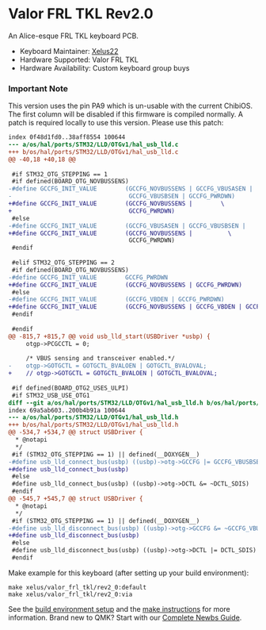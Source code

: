# Valor FRL TKL Rev2.0

An Alice-esque FRL TKL keyboard PCB.

* Keyboard Maintainer: [Xelus22](https://github.com/Xelus22)
* Hardware Supported: Valor FRL TKL
* Hardware Availability: Custom keyboard group buys

### Important Note
This version uses the pin PA9 which is un-usable with the current ChibiOS. The first column will be disabled if this firmware is compiled normally.
A patch is required locally to use this version. 
Please use this patch:
```diff --git a/os/hal/ports/STM32/LLD/OTGv1/hal_usb_lld.c b/os/hal/ports/STM32/LLD/OTGv1/hal_usb_lld.c
index 0f48d1fd0..38aff8554 100644
--- a/os/hal/ports/STM32/LLD/OTGv1/hal_usb_lld.c
+++ b/os/hal/ports/STM32/LLD/OTGv1/hal_usb_lld.c
@@ -40,18 +40,18 @@
 
 #if STM32_OTG_STEPPING == 1
 #if defined(BOARD_OTG_NOVBUSSENS)
-#define GCCFG_INIT_VALUE        (GCCFG_NOVBUSSENS | GCCFG_VBUSASEN |        \
-                                 GCCFG_VBUSBSEN | GCCFG_PWRDWN)
+#define GCCFG_INIT_VALUE        (GCCFG_NOVBUSSENS |        \
+                                 GCCFG_PWRDWN)
 #else
-#define GCCFG_INIT_VALUE        (GCCFG_VBUSASEN | GCCFG_VBUSBSEN |          \
+#define GCCFG_INIT_VALUE        (GCCFG_NOVBUSSENS |          \
                                  GCCFG_PWRDWN)
 #endif
 
 #elif STM32_OTG_STEPPING == 2
 #if defined(BOARD_OTG_NOVBUSSENS)
-#define GCCFG_INIT_VALUE        GCCFG_PWRDWN
+#define GCCFG_INIT_VALUE        (GCCFG_NOVBUSSENS | GCCFG_PWRDWN)
 #else
-#define GCCFG_INIT_VALUE        (GCCFG_VBDEN | GCCFG_PWRDWN)
+#define GCCFG_INIT_VALUE        (GCCFG_NOVBUSSENS | GCCFG_VBDEN | GCCFG_PWRDWN)
 #endif
 
 #endif
@@ -815,7 +815,7 @@ void usb_lld_start(USBDriver *usbp) {
     otgp->PCGCCTL = 0;
 
     /* VBUS sensing and transceiver enabled.*/
-    otgp->GOTGCTL = GOTGCTL_BVALOEN | GOTGCTL_BVALOVAL;
+    // otgp->GOTGCTL = GOTGCTL_BVALOEN | GOTGCTL_BVALOVAL;
 
 #if defined(BOARD_OTG2_USES_ULPI)
 #if STM32_USB_USE_OTG1
diff --git a/os/hal/ports/STM32/LLD/OTGv1/hal_usb_lld.h b/os/hal/ports/STM32/LLD/OTGv1/hal_usb_lld.h
index 69a5ab603..200b4b91a 100644
--- a/os/hal/ports/STM32/LLD/OTGv1/hal_usb_lld.h
+++ b/os/hal/ports/STM32/LLD/OTGv1/hal_usb_lld.h
@@ -534,7 +534,7 @@ struct USBDriver {
  * @notapi
  */
 #if (STM32_OTG_STEPPING == 1) || defined(__DOXYGEN__)
-#define usb_lld_connect_bus(usbp) ((usbp)->otg->GCCFG |= GCCFG_VBUSBSEN)
+#define usb_lld_connect_bus(usbp)
 #else
 #define usb_lld_connect_bus(usbp) ((usbp)->otg->DCTL &= ~DCTL_SDIS)
 #endif
@@ -545,7 +545,7 @@ struct USBDriver {
  * @notapi
  */
 #if (STM32_OTG_STEPPING == 1) || defined(__DOXYGEN__)
-#define usb_lld_disconnect_bus(usbp) ((usbp)->otg->GCCFG &= ~GCCFG_VBUSBSEN)
+#define usb_lld_disconnect_bus(usbp)
 #else
 #define usb_lld_disconnect_bus(usbp) ((usbp)->otg->DCTL |= DCTL_SDIS)
 #endif
```

Make example for this keyboard (after setting up your build environment):

    make xelus/valor_frl_tkl/rev2_0:default
    make xelus/valor_frl_tkl/rev2_0:via

See the [build environment setup](https://docs.qmk.fm/#/getting_started_build_tools) and the [make instructions](https://docs.qmk.fm/#/getting_started_make_guide) for more information. Brand new to QMK? Start with our [Complete Newbs Guide](https://docs.qmk.fm/#/newbs).
